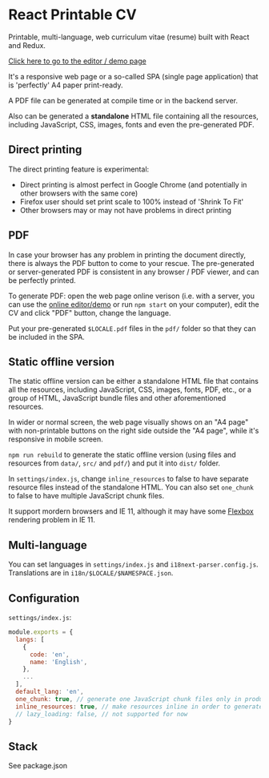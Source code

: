 # React Printable CV

Printable, multi-language, web curriculum vitae (resume) built with React and Redux.

[Click here to go to the editor / demo page](https://react-cv.tomchen.org/)

It's a responsive web page or a so-called SPA (single page application) that is 'perfectly' A4 paper print-ready.

A PDF file can be generated at compile time or in the backend server.

Also can be generated a **standalone** HTML file containing all the resources, including JavaScript, CSS, images, fonts and even the pre-generated PDF.

## Direct printing

The direct printing feature is experimental:

* Direct printing is almost perfect in Google Chrome (and potentially in other browsers with the same core)
* Firefox user should set print scale to 100% instead of 'Shrink To Fit'
* Other browsers may or may not have problems in direct printing

## PDF

In case your browser has any problem in printing the document directly, there is always the PDF button to come to your rescue. The pre-generated or server-generated PDF is consistent in any browser / PDF viewer, and can be perfectly printed.

To generate PDF: open the web page online verison (i.e. with a server, you can use the [online editor/demo](https://react-cv.tomchen.org/) or run `npm start` on your computer), edit the CV and click "PDF" button, change the language.

Put your pre-generated `$LOCALE.pdf` files in the `pdf/` folder so that they can be included in the SPA.

## Static offline version

The static offline version can be either a standalone HTML file that contains all the resources, including JavaScript, CSS, images, fonts, PDF, etc., or a group of HTML, JavaScript bundle files and other aforementioned resources.

In wider or normal screen, the web page visually shows on an "A4 page" with non-printable buttons on the right side outside the "A4 page", while it's responsive in mobile screen.

`npm run rebuild` to generate the static offline version (using files and resources from `data/`, `src/` and `pdf/`) and put it into `dist/` folder.

In `settings/index.js`, change `inline_resources` to false to have separate resource files instead of the standalone HTML. You can also set `one_chunk` to false to have multiple JavaScript chunk files.

It support mordern browsers and IE 11, although it may have some [Flexbox](https://caniuse.com/flexbox) rendering problem in IE 11.

## Multi-language

You can set languages in `settings/index.js` and `i18next-parser.config.js`. Translations are in `i18n/$LOCALE/$NAMESPACE.json`.

## Configuration

`settings/index.js`:

```javascript
module.exports = {
  langs: [
    {
      code: 'en',
      name: 'English',
    },
    ...
  ],
  default_lang: 'en',
  one_chunk: true, // generate one JavaScript chunk files only in production
  inline_resources: true, // make resources inline in order to generate a standalone HTML in production
  // lazy_loading: false, // not supported for now
}
```

## Stack

See package.json
